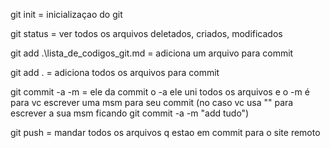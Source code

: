 git init = inicializaçao do git

git status = ver todos os arquivos deletados, criados, modificados

git add .\lista_de_codigos_git.md = adiciona um arquivo para commit

git add . = adiciona todos os arquivos para commit

git commit -a -m = ele da commit o -a ele uni todos os arquivos e o -m é para vc escrever uma msm para seu commit (no caso vc usa "" para escrever a sua msm ficando git commit -a -m "add tudo")

git push = mandar todos os arquivos q estao em commit para o site remoto